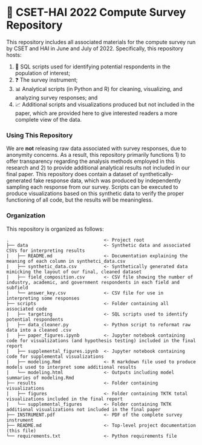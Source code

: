 # 💽 CSET-HAI 2022 Compute Survey Repository

This repository includes all associated materials for the compute survey run by CSET and HAI in June and July of 2022. Specifically, this repository hosts:

1. 🙋 SQL scripts used for identifying potential respondents in the population of interest;
2. ❓ The survey instrument;
3. 📊 Analytical scripts (in Python and R) for cleaning, visualizing, and analyzing survey responses; and
4. 📈 Additional scripts and visualizations produced but not included in the paper, which are provided here to give interested readers a more complete view of the data.

### Using This Repository

We are **not** releasing raw data associated with survey responses, due to anonymity concerns. As a result, this repository primarily functions 1) to offer transparency regarding the analysis methods employed in this research and 2) to provide additional analytical results not included in our final paper. This repository does contain a dataset of synthetically-generated fake response data, which was produced by independently sampling each response from our survey. Scripts can be executed to produce visualizations based on this synthetic data to verify the proper functioning of all code, but the results will be meaningless.

### Organization

This repository is organized as follows:

```
.                                   <- Project root
├── data                            <- Synthetic data and associated CSVs for interpreting results
|   ├── README.md                   <- Documentation explaining the meaning of each column in synthetci_data.csv
|   ├── synthetic_data.csv          <- Synthetically generated data mimicking the layout of our final, cleaned dataset
|   ├── field_composition.csv       <- CSV file showing the number of industry, academic, and government respondents in each field and subfield
|   └── answer_key.csv              <- CSV file for use in interpreting some responses
├── scripts                         <- Folder containing all associated code
|   ├── targeting                   <- SQL scripts used to identify potential respondents
|   ├── data_cleaner.py             <- Python script to reformat raw data into a cleaned .csv
|   ├── paper_figures.ipynb         <- Jupyter notebook containing code for visualizations (and hypothesis testing) included in the final report
|   ├── supplemental_figures.ipynb  <- Jupyter notebook containing code for supplemental visualizations
|   ├── modeling.Rmd                <- R markdown file used to produce models used to interpret some additional results
|   └── modeling.html               <- Outputs including model summaries of modeling.Rmd
├── results                         <- Folder containing visualizations
|   ├── figures                     <- Folder containing TKTK total visualizations included in the final report
|   └── supplemental_figures        <- Folder containing TKTK additional visualizations not included in the final paper
├── INSTRUMENT.pdf                  <- PDF of the complete survey instrument
├── README.md                       <- Top-level project documentation (this file)
└── requirements.txt                <- Python requirements file
```
